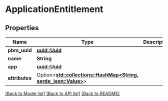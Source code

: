 # ApplicationEntitlement

## Properties

Name | Type | Description | Notes
------------ | ------------- | ------------- | -------------
**pbm_uuid** | [**uuid::Uuid**](uuid::Uuid.md) |  | [readonly]
**name** | **String** |  | 
**app** | [**uuid::Uuid**](uuid::Uuid.md) |  | 
**attributes** | Option<[**std::collections::HashMap<String, serde_json::Value>**](serde_json::Value.md)> |  | [optional]

[[Back to Model list]](../README.md#documentation-for-models) [[Back to API list]](../README.md#documentation-for-api-endpoints) [[Back to README]](../README.md)


